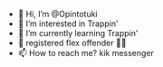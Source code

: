 - 👋 Hi, I’m @Opintotuki
- 👀 I’m interested in Trappin'
- 🌱 I’m currently learning Trappin'
- 💞️ registered flex offender 💸💸
- 📫 How to reach me? kik messenger

<!---
Opintotuki/Opintotuki is a ✨ special ✨ repository because its `README.md` (this file) appears on your GitHub profile.
You can click the Preview link to take a look at your changes.
--->
